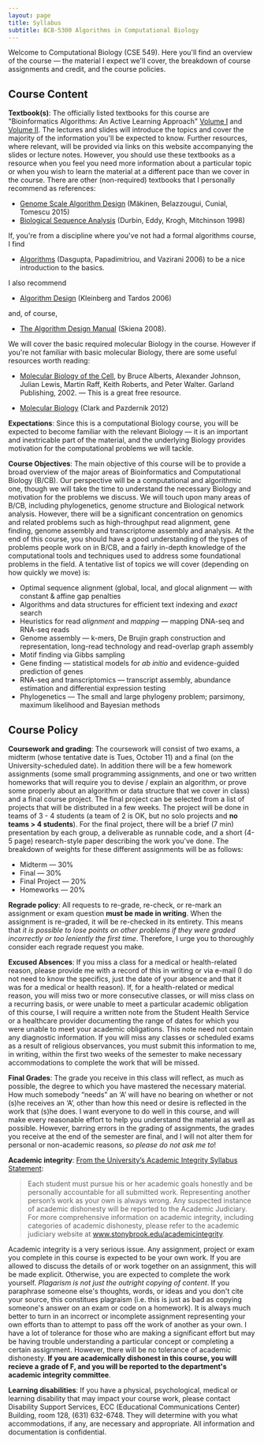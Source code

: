```yaml
---
layout: page
title: Syllabus
subtitle: BCB-5300 Algorithms in Computational Biology
---
```

Welcome to Computational Biology (CSE 549). Here you'll find an overview of the course — the material I expect we'll cover, the breakdown of course assignments and credit, and the course policies.

## Course Content

**Textbook(s)**: The officially listed textbooks for this course are "Bioinformatics Algorithms: An Active Learning Approach" [Volume I](https://www.amazon.com/Bioinformatics-Algorithms-Active-Learning-Approach/dp/0990374610) and [Volume II](https://www.amazon.com/Bioinformatics-Algorithms-Active-Learning-Approach/dp/0990374629/ref=pd_sim_14_1?ie=UTF8&psc=1&refRID=40X4TFRTNNVP26HCPYX0). The lectures and slides will introduce the topics and cover the majority of the information you'll be expected to know. Further resources, where relevant, will be provided via links on this website accompanying the slides or lecture notes. However, you should use these textbooks as a resource when you feel you need more information about a particular topic or when you wish to learn the material at a different pace than we cover in the course.  There are other (non-required) textbooks that I personally recommend as references:

- [Genome Scale Algorithm Design](http://www.cs.helsinki.fi/group/gsa/book/) (Mäkinen, Belazzougui, Cunial, Tomescu 2015)
- [Biological Sequence Analysis](http://www.amazon.com/Biological-Sequence-Analysis-Probabilistic-Proteins/dp/0521629713) (Durbin, Eddy, Krogh, Mitchinson 1998)

If, you're from a discipline where you've not had a formal algorithms course, I find 

- [Algorithms](http://beust.com/algorithms.pdf) (Dasgupta, Papadimitriou, and Vazirani 2006) to be a nice introduction to the basics. 
 
I also recommend 

- [Algorithm Design](http://www.amazon.com/Algorithm-Design-Jon-Kleinberg/dp/0321295358) (Kleinberg and Tardos 2006) 
 
and, of course, 

- [The Algorithm Design Manual](http://www.amazon.com/gp/product/1848000693/ref=pd_lpo_sbs_dp_ss_3?pf_rd_p=1944687742&pf_rd_s=lpo-top-stripe-1&pf_rd_t=201&pf_rd_i=0321295358&pf_rd_m=ATVPDKIKX0DER&pf_rd_r=02TJC7H7CDMT55WH5X9V) (Skiena 2008).

We will cover the basic required molecular Biology in the course. However if you're not familiar with basic molecular Biology, there are some useful resources worth reading:

- [Molecular Biology of the Cell](http://www.ncbi.nlm.nih.gov/books/bv.fcgi?call=bv.View..ShowTOC&rid=mboc4.TOC&depth=2), by Bruce Alberts, Alexander Johnson, Julian Lewis, Martin Raff, Keith Roberts, and Peter Walter. Garland Publishing, 2002. — This is a great free resource.

- [Molecular Biology](http://www.amazon.com/Molecular-Biology-Second-Edition-David/dp/0123785944) (Clark and Pazdernik 2012)

**Expectations**: Since this is a computational Biology course, you will be expected to become familiar with the relevant Biology — it is an important and inextricable part of the material, and the underlying Biology provides motivation for the computational problems we will tackle.

**Course Objectives**: The main objective of this course will be to provide a broad overview of the major areas of Bioinformatics and Computational Biology (B/CB). Our perspective will be a computational and algorithmic one, though we will take the time to understand the necessary Biology and motivation for the problems we discuss. We will touch upon many areas of B/CB, including phylogenetics, genome structure and Biological network analysis. However, there will be a significant concentration on genomics and related problems such as high-throughput read alignment, gene finding, genome assembly and transcriptome assembly and analysis. At the end of this course, you should have a good understanding of the types of problems people work on in B/CB, and a fairly in-depth knowledge of the computational tools and techniques used to address some foundational problems in the field.  A tentative list of topics we will cover (depending on how quickly we move) is:

  * Optimal sequence alignment (global, local, and glocal alignment — with constant & affine gap penalties
  * Algorithms and data structures for efficient text indexing and *exact* search
  * Heuristics for read *alignment* and *mapping* — mapping DNA-seq and RNA-seq reads
  * Genome assembly — k-mers, De Brujin graph construction and representation, long-read technology and read-overlap graph assembly
  * Motif finding via Gibbs sampling
  * Gene finding — statistical models for *ab initio* and evidence-guided prediction of genes
  * RNA-seq and transcriptomics — transcript assembly, abundance estimation and differential expression testing
  * Phylogenetics — The small and large phylogeny problem; parsimony, maximum likelihood and Bayesian methods

## Course Policy

**Coursework and grading**: The coursework will consist of two exams, a midterm (whose tentative date is Tues, October 11) and a final (on the University-scheduled date). In addition there will be a few homework assignments (some small programming assignments, and one or two written homeworks that will require you to devise / explain an algorithm, or prove some properly about an algorithm or data structure that we cover in class) and a final course project. The final project can be selected from a list of projects that will be distributed in a few weeks. The project will be done in teams of 3 - 4 students (a team of 2 is OK, but no solo projects and **no teams > 4 students**). For the final project, there will be a brief (7 min) presentation by each group, a deliverable as runnable code, and a short (4-5 page) research-style paper describing the work you've done. The breakdown of weights for these different assignments will be as follows:

- Midterm — 30%
- Final — 30%
- Final Project — 20%
- Homeworks — 20%

**Regrade policy**: All requests to re-grade, re-check, or re-mark an assignment or exam question **must be made in writing**. When the assignment is re-graded, it will be re-checked in its entirety. This means that *it is possible to lose points on other problems if they were graded incorrectly or too leniently the first time*. Therefore, I urge you to thoroughly consider each regrade request you make.

**Excused Absences**: If you miss a class for a medical or health-related reason, please provide me with a record of this in writing or via e-mail (I do not need to know the specifics, just the date of your absence and that it was for a medical or health reason). If, for a health-related or medical reason, you will miss two or more consecutive classes, or will miss class on a recurring basis, or were unable to meet a particular academic obligation of this course, I will require a written note from the Student Health Service or a healthcare provider documenting the range of dates for which you were unable to meet your academic obligations. This note need not contain any diagnostic information. If you will miss any classes or scheduled exams as a result of religious observances, you must submit this information to me, in writing, within the first two weeks of the semester to make necessary accommodations to complete the work that will be missed.

**Final Grades**: The grade you receive in this class will reflect, as much as possible, the degree to which you have mastered the necessary material. How much somebody “needs” an ‘A’ will have no bearing on whether or not (s)he receives an ‘A’, other than how this need or desire is reflected in the work that (s)he does. I want everyone to do well in this course, and will make every reasonable effort to help you understand the material as well as possible. However, barring errors in the grading of assignments, the grades you receive at the end of the semester are final, and I will not alter them for personal or non-academic reasons, *so please do not ask me to*!

**Academic integrity**: [From the University’s Academic Integrity Syllabus Statement](http://www.stonybrook.edu/commcms/academic_integrity/syllstate.html):

> Each student must pursue his or her academic goals honestly and be personally accountable for all submitted work. Representing another person’s work as your own is always wrong. Any suspected instance of academic dishonesty will be reported to the Academic Judiciary. For more comprehensive information on academic integrity, including categories of academic dishonesty, please refer to the academic judiciary website at www.stonybrook.edu/academicintegrity.

Academic integrity is a very serious issue. Any assignment, project or exam you complete in this course is expected to be your own work. If you are allowed to discuss the details of or work together on an assignment, this will be made explicit. Otherwise, you are expected to complete the work yourself. *Plagarism is not just the outright copying of content*. If you paraphrase someone else's thoughts, words, or ideas and you don't cite your source, this constitues plagraism (i.e. this is just as bad as copying someone's answer on an exam or code on a homework). It is always much better to turn in an incorrect or incomplete assignment representing your own efforts than to attempt to pass off the work of another as your own. I have a lot of tolerance for those who are making a significant effort but may be having trouble understanding a particular concept or completing a certain assignment. However, there will be no tolerance of academic dishonesty. **If you are academically dishonest in this course, you will recieve a grade of F, and you will be reported to the department's academic integrity committee**.

**Learning disabilities**: If you have a physical, psychological, medical or learning disability that may impact your course work, please contact Disability Support Services, ECC (Educational Communications Center) Building, room 128, (631) 632-6748. They will determine with you what accommodations, if any, are necessary and appropriate. All information and documentation is confidential.
